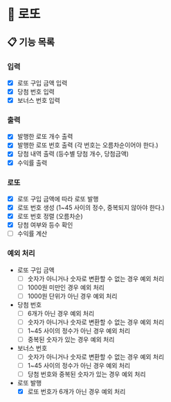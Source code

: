 # 🎰 로또

## 📋 기능 목록

### 입력

- [x] 로또 구입 금액 입력
- [x] 당첨 번호 입력
- [x] 보너스 번호 입력

### 출력

- [x] 발행한 로또 개수 출력
- [x] 발행한 로또 번호 출력 (각 번호는 오름차순이어야 한다.)
- [x] 당첨 내역 출력 (등수별 당첨 개수, 당첨금액)
- [x] 수익률 출력

### 로또

- [x] 로또 구입 금액에 따라 로또 발행
- [x] 로또 번호 생성 (1~45 사이의 정수, 중복되지 않아야 한다.)
- [x] 로또 번호 정렬 (오름차순)
- [x] 당첨 여부와 등수 확인
- [ ] 수익률 계산

### 예외 처리

- 로또 구입 금액
  - [ ] 숫자가 아니거나 숫자로 변환할 수 없는 경우 예외 처리
  - [ ] 1000원 미만인 경우 예외 처리
  - [ ] 1000원 단위가 아닌 경우 예외 처리
- 당첨 번호
  - [ ] 6개가 아닌 경우 예외 처리
  - [ ] 숫자가 아니거나 숫자로 변환할 수 없는 경우 예외 처리
  - [ ] 1~45 사이의 정수가 아닌 경우 예외 처리
  - [ ] 중복된 숫자가 있는 경우 예외 처리
- 보너스 번호
  - [ ] 숫자가 아니거나 숫자로 변환할 수 없는 경우 예외 처리
  - [ ] 1~45 사이의 정수가 아닌 경우 예외 처리
  - [ ] 당첨 번호와 중복된 숫자가 있는 경우 예외 처리
- 로또 발행
  - [x] 로또 번호가 6개가 아닌 경우 예외 처리
